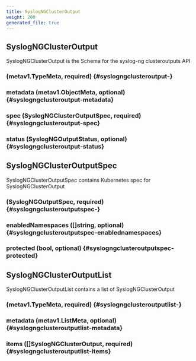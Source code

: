 ```yaml
---
title: SyslogNGClusterOutput
weight: 200
generated_file: true
---
```


## SyslogNGClusterOutput

SyslogNGClusterOutput is the Schema for the syslog-ng clusteroutputs API

###  (metav1.TypeMeta, required) {#syslogngclusteroutput-}


### metadata (metav1.ObjectMeta, optional) {#syslogngclusteroutput-metadata}


### spec (SyslogNGClusterOutputSpec, required) {#syslogngclusteroutput-spec}


### status (SyslogNGOutputStatus, optional) {#syslogngclusteroutput-status}



## SyslogNGClusterOutputSpec

SyslogNGClusterOutputSpec contains Kubernetes spec for SyslogNGClusterOutput

###  (SyslogNGOutputSpec, required) {#syslogngclusteroutputspec-}


### enabledNamespaces ([]string, optional) {#syslogngclusteroutputspec-enablednamespaces}


### protected (bool, optional) {#syslogngclusteroutputspec-protected}



## SyslogNGClusterOutputList

SyslogNGClusterOutputList contains a list of SyslogNGClusterOutput

###  (metav1.TypeMeta, required) {#syslogngclusteroutputlist-}


### metadata (metav1.ListMeta, optional) {#syslogngclusteroutputlist-metadata}


### items ([]SyslogNGClusterOutput, required) {#syslogngclusteroutputlist-items}



